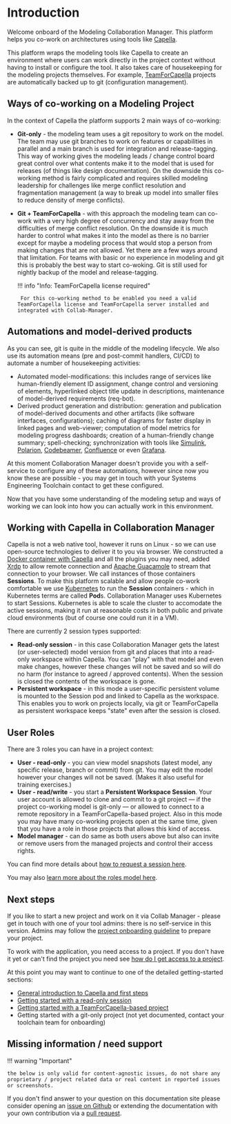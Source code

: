 <!--
 ~ SPDX-FileCopyrightText: Copyright DB Netz AG and the capella-collab-manager contributors
 ~ SPDX-License-Identifier: Apache-2.0
 -->

# Introduction

Welcome onboard of the Modeling Collaboration Manager. This platform helps you co-work on architectures using tools like [Capella](https://www.eclipse.org/capella/).

This platform wraps the modeling tools like Capella to create an environment where users can work directly in the project context without having to install or configure the tool. It also takes care of housekeeping for the modeling projects themselves. For example, [TeamForCapella](https://www.obeosoft.com/en/team-for-capella) projects are automatically backed up to git (configuration management).

## Ways of co-working on a Modeling Project

In the context of Capella the platform supports 2 main ways of co-working:

 - **Git-only** - the modeling team uses a git repository to work on the model. The team may use git branches to work on features or capabilities in parallel and a main branch is used for integration and release-tagging. This way of working gives the modeling leads / change control board great control over what contents make it to the model that is used for releases (of things like design documentation). On the downside this co-working method is fairly complicated and requires skilled modeling leadership for challenges like merge conflict resolution and fragmentation management (a way to break up model into smaller files to reduce density of merge conflicts).
 - **Git + TeamForCapella** - with this approach the modeling team can co-work with a very high degree of concurrency and stay away from the difficulties of merge conflict resolution. On the downside it is much harder to control what makes it into the model as there is no barrier except for maybe a modeling process that would stop a person from making changes that are not allowed. Yet there are a few ways around that limitation. For teams with basic or no experience in modeling and git this is probably the best way to start co-woking. Git is still used for nightly backup of the model and release-tagging.

    !!! info "Info: TeamForCapella license required"

        For this co-working method to be enabled you need a valid TeamForCapella license and TeamForCapella server installed and integrated with Collab-Manager.

## Automations and model-derived products

As you can see, git is quite in the middle of the modeling lifecycle. We also use its automation means (pre and post-commit handlers, CI/CD) to automate a number of housekeeping activities:

- Automated model-modifications: this includes range of services like human-friendly element ID assignment, change control and versioning of elements, hyperlinked object title update in descriptions, maintenance of model-derived requirements (req-bot).
- Derived product generation and distribution: generation and publication of model-derived documents and other artifacts (like software interfaces, configurations); caching of diagrams for faster display in linked pages and web-viewer; computation of model metrics for modeling progress dashboards; creation of a human-friendly change summary; spell-checking; synchronization with tools like [Simulink](https://mathworks.com/products/simulink.html), [Polarion](https://polarion.plm.automation.siemens.com/), [Codebeamer](https://codebeamer.com/), [Confluence](https://www.atlassian.com/software/confluence) or even [Grafana](https://grafana.com/).

At this moment Collaboration Manager doesn't provide you with a self-service to configure any of these automations, however since now you know these are possible - you may get in touch with your Systems Engineering Toolchain contact to get these configured.

Now that you have some understanding of the modeling setup and ways of working we can look into how you can actually work in this environment.


## Working with Capella in Collaboration Manager

Capella is not a web native tool, however it runs on Linux - so we can use open-source technologies to deliver it to you via browser. We constructed a [Docker container with Capella](https://github.com/DSD-DBS/capella-dockerimages) and all the plugins you may need, added [Xrdp](http://xrdp.org/) to allow remote connection and [Apache Guacamole](https://guacamole.apache.org/) to stream that connection to your browser. We call instances of those containers **Sessions**. To make this platform scalable and allow people co-work comfortable we use [Kubernetes](https://kubernetes.io/) to run the **Session** containers - which in Kubernetes terms are called **Pod**s. Collaboration Manager uses Kubernetes to start Sessions. Kubernetes is able to scale the cluster to accomodate the active sessions, making it run at reasonable costs in both public and private cloud environments (but of course one could run it in a VM).

There are currently 2 session types supported:

* **Read-only session** - in this case Collaboration Manager gets the latest (or user-selected) model version from git and places that into a read-only workspace within Capella. You can "play" with that model and even make changes, however these changes will not be saved and so will do no harm (for instance to agreed / approved contents). When the session is closed the contents of the workspace is gone.
* **Persistent workspace** - in this mode a user-specific persistent volume is mounted to the Session pod and linked to Capella as the workspace. This enables you to work on projects locally, via git or TeamForCapella as persistent workspace keeps "state" even after the session is closed.


## User Roles

There are 3 roles you can have in a project context:

- **User - read-only** - you can view model snapshots (latest model, any specific release, branch or commit) from git. You may edit the model however your changes will not be saved. (Makes it also useful for training exercises.)
- **User - read/write** - you start a **Persistent Workspace Session**. Your user account is allowed to clone and commit to a git project — if the project co-working model is git-only — or allowed to connect to a remote repository in a TeamForCapella-based project. Also in this mode you may have many co-working projects open at the same time, given that you have a role in those projects that allows this kind of access.
- **Model manager** - can do same as both users above but also can invite or remove users from the managed projects and control their access rights.

You can find more details about [how to request a session here](sessions/request.md).

You may also [learn more about the roles model here](projects/roles.md).

## Next steps

If you like to start a new project and work on it via Collab Manager - please get in touch with one of your tool admins: there is no self-service in this version.
Admins may follow the [project onboarding guideline](projects/new.md) to prepare your project.

To work with the application, you need access to a project. If you don't have it yet or can't find the project you need see [how do I get access to a project](projects/access.md).

At this point you may want to continue to one of the detailed getting-started sections:

- [General introduction to Capella and first steps](getting-started/capella-intro.md)
- [Getting started with a read-only session](getting-started/read-only.md)
- [Getting started with a TeamForCapella-based project](getting-started/read-write-t4c.md)
- Getting started with a git-only project (not yet documented, contact your toolchain team for onboarding)

## Missing information / need support

!!! warning "Important"

    the below is only valid for content-agnostic issues, do not share any proprietary / project related data or real content in reported issues or screenshots.

If you don't find answer to your question on this documentation site please consider opening an [issue on Github](https://github.com/DSD-DBS/capella-collab-manager/issues) or extending the documentation with your own contribution via a [pull request](https://github.com/DSD-DBS/capella-collab-manager/pulls).
